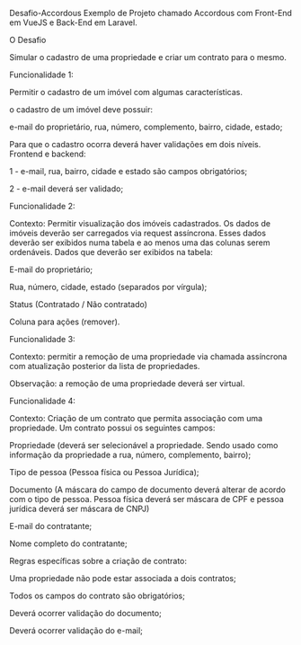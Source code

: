 Desafio-Accordous
Exemplo de Projeto chamado Accordous com Front-End em VueJS e Back-End em Laravel.

O Desafio

Simular o cadastro de uma propriedade e criar um contrato para o mesmo.

Funcionalidade 1:

Permitir o cadastro de um imóvel com algumas características.

o cadastro de um imóvel deve possuir:

e-mail do proprietário, rua, número, complemento, bairro, cidade, estado;

Para que o cadastro ocorra deverá haver validações em dois níveis. Frontend e backend:

1 - e-mail, rua, bairro, cidade e estado são campos obrigatórios;

2 - e-mail deverá ser validado;

Funcionalidade 2:

Contexto: Permitir visualização dos imóveis cadastrados. Os dados de imóveis deverão ser carregados via request assíncrona. Esses dados deverão ser exibidos numa tabela e ao menos uma das colunas serem ordenáveis. Dados que deverão ser exibidos na tabela:

E-mail do proprietário;

Rua, número, cidade, estado (separados por vírgula);

Status (Contratado / Não contratado)

Coluna para ações (remover).

Funcionalidade 3:

Contexto: permitir a remoção de uma propriedade via chamada assíncrona com atualização posterior da lista de propriedades.

Observação: a remoção de uma propriedade deverá ser virtual.

Funcionalidade 4:

Contexto: Criação de um contrato que permita associação com uma propriedade. Um contrato possui os seguintes campos:

Propriedade (deverá ser selecionável a propriedade. Sendo usado como informação da propriedade a rua, número, complemento, bairro);

Tipo de pessoa (Pessoa física ou Pessoa Jurídica);

Documento (A máscara do campo de documento deverá alterar de acordo com o tipo de pessoa. Pessoa física deverá ser máscara de CPF e pessoa jurídica deverá ser máscara de CNPJ)

E-mail do contratante;

Nome completo do contratante;

Regras específicas sobre a criação de contrato:

Uma propriedade não pode estar associada a dois contratos;

Todos os campos do contrato são obrigatórios;

Deverá ocorrer validação do documento;

Deverá ocorrer validação do e-mail;
